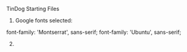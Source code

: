 TinDog Starting Files

1) Google fonts selected:

font-family: 'Montserrat', sans-serif;
font-family: 'Ubuntu', sans-serif;

2)